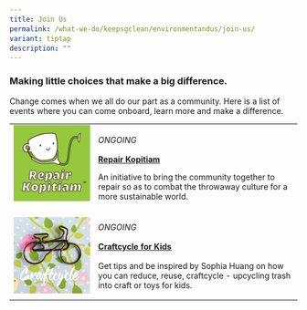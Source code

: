 ```yaml
---
title: Join Us
permalink: /what-we-do/keepsgclean/environmentandus/join-us/
variant: tiptap
description: ""
---
```

<h3><strong>Making little choices that make a big difference.</strong></h3>
<p>Change comes when we all do our part as a community. Here is a list of
events where you can come onboard, learn more and make a difference.</p>
<table style="minWidth: 50px">
<colgroup>
<col>
<col>
</colgroup>
<tbody>
<tr>
<td rowspan="1" colspan="1">
<div class="isomer-image-wrapper">
<img style="width: 100%" height="auto" width="100%" alt="Repair Kopitiam" src="/images/Environment and Us/repair_kopitiam_tmb_ze_300_300.png">
</div>
<p></p>
</td>
<td rowspan="1" colspan="1">
<p><em>ONGOING</em>
<br>
<br><strong><a href="http://repairkopitiam.sg/" rel="noopener noreferrer nofollow" target="_blank">Repair Kopitiam</a></strong>
</p>
<p></p>
<p>An initiative to bring the community together to repair so as to combat
the throwaway culture for a more sustainable world.</p>
</td>
</tr>
<tr>
<td rowspan="1" colspan="1">
<div class="isomer-image-wrapper">
<img style="width: 100%" height="auto" width="100%" alt="Craftcycle for kids" src="/images/Environment and Us/craftcycle_for_kids_tmb_ze_400_400.jpg">
</div>
</td>
<td rowspan="1" colspan="1">
<p><em>ONGOING<br></em><strong><em><br></em><a href="https://www.facebook.com/Craftcycleforkids/" rel="noopener noreferrer nofollow" target="_blank">Craftcycle&nbsp;for Kids</a></strong>
<br>
<br>Get tips and be inspired by Sophia Huang on how you can reduce, reuse,
craftcycle - upcycling trash into craft or toys for kids.</p>
</td>
</tr>
</tbody>
</table>
<p></p>
